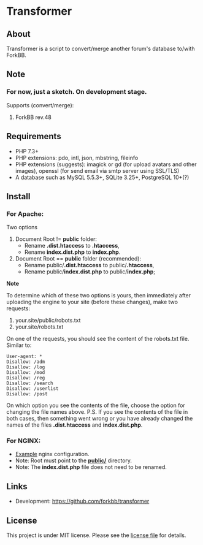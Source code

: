 # Transformer

## About

Transformer is a script to convert/merge another forum's database to/with ForkBB.

## Note

### For now, just a sketch. On development stage.

Supports (convert/merge):
1. ForkBB rev.48

## Requirements

* PHP 7.3+
* PHP extensions: pdo, intl, json, mbstring, fileinfo
* PHP extensions (suggests): imagick or gd (for upload avatars and other images), openssl (for send email via smtp server using SSL/TLS)
* A database such as MySQL 5.5.3+, SQLite 3.25+, PostgreSQL 10+(?)

## Install

### For Apache:

Two options
1. Document Root != **public** folder:
    * Rename **.dist.htaccess** to **.htaccess**,
    * Rename **index.dist.php** to **index.php**.
2. Document Root == **public** folder (recommended):
    * Rename public/**.dist.htaccess** to public/**.htaccess**,
    * Rename public/**index.dist.php** to public/**index.php**;

**Note**

To determine which of these two options is yours, then immediately after uploading the engine to your site (before these changes), make two requests:
1. your.site/public/robots.txt
2. your.site/robots.txt

On one of the requests, you should see the content of the robots.txt file. Similar to:
```
User-agent: *
Disallow: /adm
Disallow: /log
Disallow: /mod
Disallow: /reg
Disallow: /search
Disallow: /userlist
Disallow: /post
```
On which option you see the contents of the file, choose the option for changing the file names above.
P.S. If you see the contents of the file in both cases, then something went wrong or you have already changed the names of the files **.dist.htaccess** and **index.dist.php**.

### For NGINX:

* [Example](https://github.com/forkbb/transformer/blob/main/nginx.dist.conf) nginx configuration.
* Note: Root must point to the [**public/**](https://github.com/forkbb/transformer/tree/main/public) directory.
* Note: The **index.dist.php** file does not need to be renamed.

## Links

* Development: https://github.com/forkbb/transformer

## License

This project is under MIT license. Please see the [license file](LICENSE) for details.
